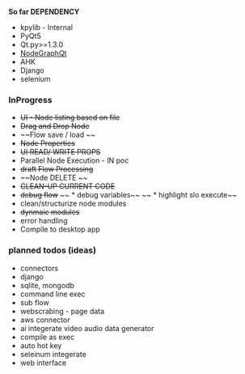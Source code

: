 
**So far DEPENDENCY**
* kpylib - Internal
* PyQt5
* Qt.py>=1.3.0
* [NodeGraphQt](https://jchanvfx.github.io/NodeGraphQt)
* AHK
* Django
* selenium
  
  
### InProgress ###
* ~~UI - Node listing based on file~~
* ~~Drag and Drop Node~~
* ~~Flow save / load ~~
* ~~Node Properties~~
* ~~UI READ/ WRITE PROPS~~
* Parallel Node Execution - IN poc
* ~~draft Flow Processing~~
* ~~Node DELETE ~~
* ~~CLEAN-UP CURRENT CODE~~
* ~~debug flow~~
~~	* debug variables~~
~~	* highlight slo execute~~
* clean/structurize node modules
* ~~dynmaic modules~~
* error handling
* Compile to desktop app


### planned todos (ideas) ###
* connectors
* django 
* sqlite, mongodb
* command line exec
* sub flow
* webscrabing - page data
* aws connector
* ai integerate video audio data generator
* compile as exec
* auto hot key
* seleinum integerate
* web interface

